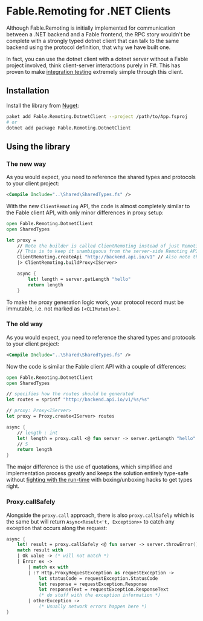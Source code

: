 # Fable.Remoting for .NET Clients

Although Fable.Remoting is initially implemented for communication between a .NET backend and a Fable frontend, the RPC story wouldn't be complete with a strongly typed dotnet client that can talk to the same backend using the protocol definition, that why we have built one.  

In fact, you can use the dotnet client with a dotnet server without a Fable project involved, think client-server interactions purely in F#. This has proven to make [integration testing](dotnet-integration-tests.md) extremely simple through this client.

## Installation 
Install the library from [Nuget](https://www.nuget.org/packages/Fable.Remoting.DotnetClient/): 
```bash
paket add Fable.Remoting.DotnetClient --project /path/to/App.fsproj
# or 
dotnet add package Fable.Remoting.DotnetClient
```  

## Using the library

### The new way

As you would expect, you need to reference the shared types and protocols to your client project: 
```xml
<Compile Include="..\Shared\SharedTypes.fs" />
```
With the new `ClientRemoting` API, the code is almost completely similar to the Fable client API, with only minor differences in proxy setup:
```fs
open Fable.Remoting.DotnetClient
open SharedTypes

let proxy =
    // Note the builder is called ClientRemoting instead of just Remoting.
    // This is to keep it unambiguous from the server-side Remoting API.
    ClientRemoting.createApi "http://backend.api.io/v1" // Also note the base URI is no longer optional.
    |> ClientRemoting.buildProxy<IServer>

    async {
        let! length = server.getLength "hello"
        return length
    }
```

To make the proxy generation logic work, your protocol record must be immutable, i.e. not marked as `[<CLIMutable>]`.

### The old way

As you would expect, you need to reference the shared types and protocols to your client project: 
```xml
<Compile Include="..\Shared\SharedTypes.fs" />
```
Now the code is similar the Fable client API with a couple of differences: 
```fs
open Fable.Remoting.DotnetClient
open SharedTypes

// specifies how the routes should be generated
let routes = sprintf "http://backend.api.io/v1/%s/%s"

// proxy: Proxy<IServer> 
let proxy = Proxy.create<IServer> routes 

async { 
    // length : int
    let! length = proxy.call <@ fun server -> server.getLength "hello" @>
    // 5 
    return length 
} 
```
The major difference is the use of quotations, which simplified and implementation process greatly and keeps the solution entirely type-safe without [fighting with the run-time](https://stackoverflow.com/questions/50131906/f-how-to-create-an-async-function-dynamically-based-on-return-type/50135445) with boxing/unboxing hacks to get types right. 

### Proxy.callSafely
Alongside the `proxy.call` approach, there is also `proxy.callSafely` which is the same but will return `Async<Result<'t, Exception>>` to catch any exception that occurs along the request:
```fs
async {
    let! result = proxy.callSafely <@ fun server -> server.throwError() @> 
    match result with 
    | Ok value -> (* will not match *) 
    | Error ex -> 
        | match ex with 
        | :? Http.ProxyRequestException as requestException -> 
            let statusCode = requestException.StatusCode 
            let response = requestException.Response
            let responseText = requestException.ResponseText
            (* do stuff with the exception information *)
        | otherException -> 
            (* Usually network errors happen here *)
}
```